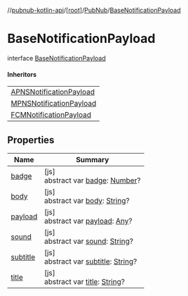 //[pubnub-kotlin-api](../../../../index.md)/[[root]](../../index.md)/[PubNub](../index.md)/[BaseNotificationPayload](index.md)

# BaseNotificationPayload

interface [BaseNotificationPayload](index.md)

#### Inheritors

| |
|---|
| [APNSNotificationPayload](../-a-p-n-s-notification-payload/index.md) |
| [MPNSNotificationPayload](../-m-p-n-s-notification-payload/index.md) |
| [FCMNotificationPayload](../-f-c-m-notification-payload/index.md) |

## Properties

| Name | Summary |
|---|---|
| [badge](badge.md) | [js]<br>abstract var [badge](badge.md): [Number](https://kotlinlang.org/api/core/kotlin-stdlib/kotlin/-number/index.html)? |
| [body](body.md) | [js]<br>abstract var [body](body.md): [String](https://kotlinlang.org/api/core/kotlin-stdlib/kotlin/-string/index.html)? |
| [payload](payload.md) | [js]<br>abstract var [payload](payload.md): [Any](https://kotlinlang.org/api/core/kotlin-stdlib/kotlin/-any/index.html)? |
| [sound](sound.md) | [js]<br>abstract var [sound](sound.md): [String](https://kotlinlang.org/api/core/kotlin-stdlib/kotlin/-string/index.html)? |
| [subtitle](subtitle.md) | [js]<br>abstract var [subtitle](subtitle.md): [String](https://kotlinlang.org/api/core/kotlin-stdlib/kotlin/-string/index.html)? |
| [title](title.md) | [js]<br>abstract var [title](title.md): [String](https://kotlinlang.org/api/core/kotlin-stdlib/kotlin/-string/index.html)? |
